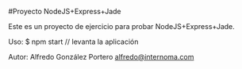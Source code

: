 #Proyecto NodeJS+Express+Jade

Este es un proyecto de ejercicio para probar NodeJS+Express+Jade.

Uso: $ npm start // levanta la aplicación

Autor: Alfredo González Portero <alfredo@internoma.com>